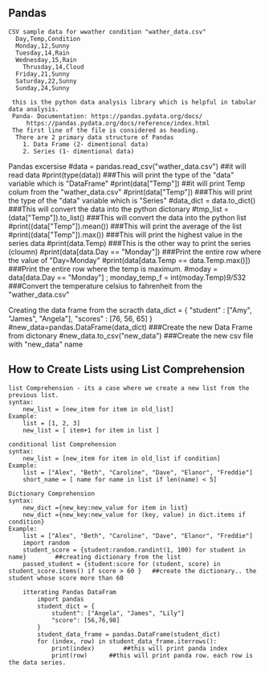  Pandas
 -------
 	CSV sample data for wwather condition "wather_data.csv"
	  Day,Temp,Condition
	  Monday,12,Sunny
	  Tuesday,14,Rain
	  Wednesday,15,Rain
    	Thrusday,14,Cloud
	  Friday,21,Sunny
	  Saturday,22,Sunny
	  Sunday,24,Sunny
	  
 	 this is the python data analysis library which is helpful in tabular data analysis.
 	 Panda- Documentation: https://pandas.pydata.org/docs/
         https://pandas.pydata.org/docs/reference/index.html
 	 The first line of the file is considered as heading.
	  There are 2 primary data structure of Pandas
	    1. Data Frame (2- dimentional data)
	    2. Series (1- dimentional data)
  
Pandas excersise
  #data = pandas.read_csv("wather_data.csv")    ##it will read data
  #print(type(data))                            ###This will print the type of the "data" variable which is "DataFrame"
  #print(data["Temp"])                          ##it will print Temp colum from the "wather_data.csv"
  #print(data["Temp"])                          ###This will print the type of the "data" variable which is "Series"
  #data_dict = data.to_dict()                   ###This will convert the data into the python dictonary
  #tmp_list = (data["Temp"]).to_list()          ###This will convert the data into the python list
  #print((data["Temp"]).mean())			###This will print the average of the list
  #print((data["Temp"]).max())			###This will print the highest value in the series data
  #print(data.Temp)				###This is the other way to print the series (cloumn)
  #print(data[data.Day == "Monday"])		###Print the entire row where the value of "Day=Monday"
  #print(data[data.Temp == data.Temp.max()])	###Print the entire row where the temp is maximum.
  #moday = data[data.Day == "Monday"] ; monday_temp_f = int(moday.Temp)*9/5*32		###Convert the temperature celsius to fahrenheit from the "wather_data.csv"
  
  Creating the data frame from the scracth
  	data_dict = {
		"student" : ["Amy", "James", "Angela"],
		"scores" : [76, 56, 65]
		}
	#new_data=pandas.DataFrame(data_dict)		###Create the new Data Frame from dictonary
	#new_data.to_csv("new_data")			###Create the new csv file with "new_data" name
 
 
How to Create Lists using List Comprehension
------------------------------------
	list Comprehension - its a case where we create a new list from the previous list.
	syntax:
		new_list = [new_item for item in old_list]
	Example:
		list = [1, 2, 3]
		new_list = [ item+1 for item in list ]

	conditional list Comprehension
	syntax:
		new_list = [new_item for item in old_list if condition]
	Example:
		list = ["Alex", "Beth", "Caroline", "Dave", "Elanor", "Freddie"]
		short_name = [ name for name in list if len(name) < 5]

	Dictionary Comprehension
	syntax:
		new_dict ={new_key:new_value for item in list}
		new_dict ={new_key:new_value for (key, value) in dict.items if condition}
	Example:
		list = ["Alex", "Beth", "Caroline", "Dave", "Elanor", "Freddie"]
		import random
		student_score = {student:random.randint(1, 100) for student in name}		##creating dictionary from the list
		passed_student = {student:score for (student, score) in student_score.items() if score > 60 }	##create the dictionary.. the student whose score more than 60
		
		itterating Pandas DataFram
			import pandas
			student_dict = {
				student": ["Angela", "James", "Lily"]
				"score": [56,76,98]
			}
			student_data_frame = pandas.DataFrame(student_dict)
			for (index, row) in student_data_frame.iterrows():
				print(index)		##this will print panda index
				print(row)		##this will print panda row. each row is the data series.
		
